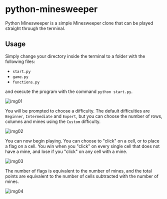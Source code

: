 # python-minesweeper
Python Minesweeper is a simple Minesweeper clone that can be played straight through the terminal.

## Usage
Simply change your directory inside the terminal to a folder with the following files:

- `start.py`
- `game.py`
- `functions.py`

and execute the program with the command `python start.py`.

![img01](https://i.imgur.com/XBxOh63.png)

You will be prompted to choose a difficulty. The default difficulties are `Beginner`, `Intermediate` and `Expert`, but you can choose the number of rows, columns and mines using the `Custom` difficulty.

![img02](https://i.imgur.com/ewbZGZS.png)

You can now begin playing. You can choose to "click" on a cell, or to place a flag on a cell. You win when you "click" on every single cell that does not have a mine, and lose if you "click" on any cell with a mine. 

![img03](https://i.imgur.com/VLt7Zlg.png)

The number of flags is equivalent to the number of mines, and the total points are equivalent to the number of cells subtracted with the number of mines.

![img04](https://i.imgur.com/dY7lww8.png)

